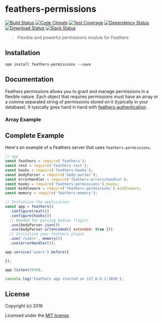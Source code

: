 # feathers-permissions

[![Build Status](https://travis-ci.org/feathersjs/feathers-permissions.png?branch=master)](https://travis-ci.org/feathersjs/feathers-permissions)
[![Code Climate](https://codeclimate.com/github/feathersjs/feathers-permissions/badges/gpa.svg)](https://codeclimate.com/github/feathersjs/feathers-permissions)
[![Test Coverage](https://codeclimate.com/github/feathersjs/feathers-permissions/badges/coverage.svg)](https://codeclimate.com/github/feathersjs/feathers-permissions/coverage)
[![Dependency Status](https://img.shields.io/david/feathersjs/feathers-permissions.svg?style=flat-square)](https://david-dm.org/feathersjs/feathers-permissions)
[![Download Status](https://img.shields.io/npm/dm/feathers-permissions.svg?style=flat-square)](https://www.npmjs.com/package/feathers-permissions)
[![Slack Status](http://slack.feathersjs.com/badge.svg)](http://slack.feathersjs.com)

> Flexible and powerful permissions module for Feathers

## Installation

```
npm install feathers-permissions --save
```

## Documentation

<!-- Please refer to the [feathers-permissions documentation](http://docs.feathersjs.com/) for more details. -->

Feathers permissions allows you to grant and manage permissions in a flexible nature. Each object that requires permissions must have an array or a comma separated string of permissions stored on it (typically in your database). It typically goes hand in hand with [feathers-authentication]().

### Array Example

## Complete Example

Here's an example of a Feathers server that uses `feathers-permissions`.


```js
// app
const feathers = require('feathers');
const rest = require('feathers-rest');
const hooks = require('feathers-hooks');
const bodyParser = require('body-parser');
const errorHandler = require('feathers-errors/handler');
const hooks = require('feathers-permissions').hooks;
const middleware = require('feathers-permissions').middleware;
const memory = require('feathers-memory');

// Initialize the application
const app = feathers()
  .configure(rest())
  .configure(hooks())
  // Needed for parsing bodies (login)
  .use(bodyParser.json())
  .use(bodyParser.urlencoded({ extended: true }))
  // Initialize your feathers plugin
  .use('/users', memory())
  .use(errorHandler());

app.service('users').before({

});

app.listen(3030);

console.log('Feathers app started on 127.0.0.1:3030');
```


## License

Copyright (c) 2016

Licensed under the [MIT license](LICENSE).
